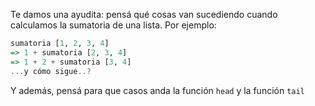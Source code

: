 Te damos una ayudita: pensá qué cosas van sucediendo cuando calculamos la sumatoria de una lista. Por ejemplo:

```haskell
sumatoria [1, 2, 3, 4] 
=> 1 + sumatoria [2, 3, 4]
=> 1 + 2 + sumatoria [3, 4]
...y cómo sigue..?
```

Y además, pensá para que casos anda la función `head` y la función `tail`